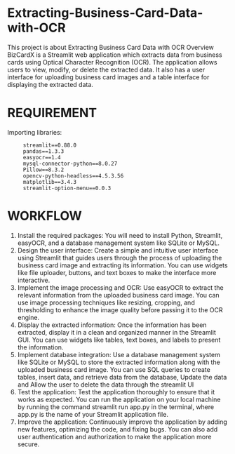 # Extracting-Business-Card-Data-with-OCR
This project is about Extracting Business Card Data with OCR Overview BizCardX is a Streamlit web application which extracts data from business cards using Optical 
Character Recognition (OCR). The application allows users to view, modify, or delete the extracted data. It also has a user interface for uploading business card images 
and a table interface for displaying the extracted data. 
   
# REQUIREMENT
Importing libraries:

         streamlit==0.88.0
         pandas==1.3.3
         easyocr==1.4
         mysql-connector-python==8.0.27
         Pillow==8.3.2
         opencv-python-headless==4.5.3.56
         matplotlib==3.4.3
         streamlit-option-menu==0.0.3
# WORKFLOW
1. Install the required packages: You will need to install Python, Streamlit, easyOCR, and a database management system like SQLite or MySQL.
2. Design the user interface: Create a simple and intuitive user interface using Streamlit that guides users through the process of uploading the business card image and extracting its information. You can use widgets like file uploader, buttons, and text boxes to make the interface more interactive.
3. Implement the image processing and OCR: Use easyOCR to extract the relevant information from the uploaded business card image. You can use image processing techniques like resizing, cropping, and thresholding to enhance the image quality before passing it to the OCR engine.
4. Display the extracted information: Once the information has been extracted, display it in a clean and organized manner in the Streamlit GUI. You can use widgets like tables, text boxes, and labels to present the information.
5. Implement database integration: Use a database management system like SQLite or MySQL to store the extracted information along with the uploaded business card image. You can use SQL queries to create tables, insert data, and retrieve data from the database, Update the data and Allow the user to delete the data through the streamlit UI
6. Test the application: Test the application thoroughly to ensure that it works as expected. You can run the application on your local machine by running the
command streamlit run app.py in the terminal, where app.py is the name of your Streamlit application file.
7. Improve the application: Continuously improve the application by adding new features, optimizing the code, and fixing bugs. You can also add user
authentication and authorization to make the application more secure.
